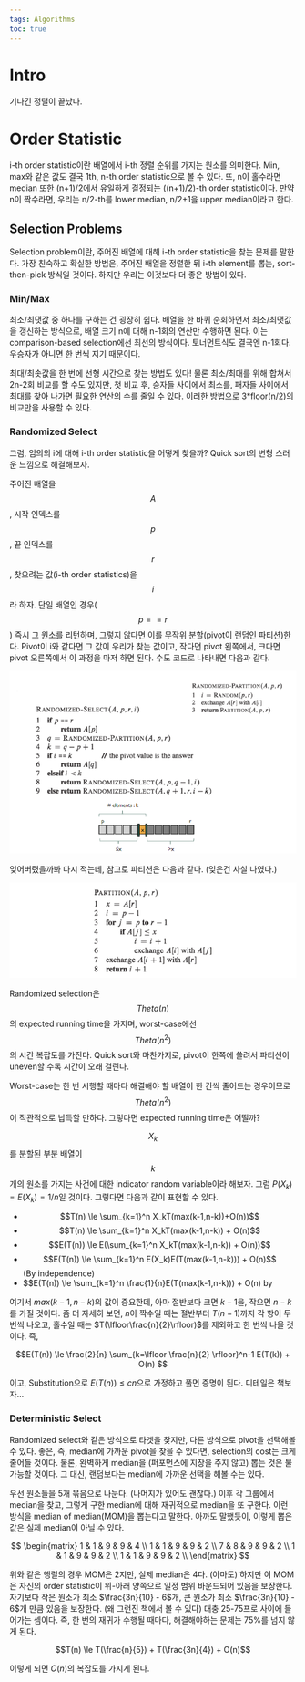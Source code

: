 ```yaml
---
tags: Algorithms
toc: true
---
```


# Intro
기나긴 정렬이 끝났다.


# Order Statistic
i-th order statistic이란 배열에서 i-th 정렬 순위를 가지는 원소를 의미한다. Min, max와 같은 값도 결국 1th, n-th order statistic으로 볼 수 있다. 또, n이 홀수라면 median 또한 (n+1)/2에서 유일하게 결정되는 ((n+1)/2)-th order statistic이다. 만약 n이 짝수라면, 우리는 n/2-th를 lower median, n/2+1을 upper median이라고 한다.

## Selection Problems
Selection problem이란, 주어진 배열에 대해 i-th order statistic을 찾는 문제를 말한다. 가장 친숙하고 확실한 방법은, 주어진 배열을 정렬한 뒤 i-th element를 뽑는, sort-then-pick 방식일 것이다. 하지만 우리는 이것보다 더 좋은 방법이 있다.

### Min/Max
최소/최댓값 중 하나를 구하는 건 굉장히 쉽다. 배열을 한 바퀴 순회하면서 최소/최댓값을 갱신하는 방식으로, 배열 크기 n에 대해 n-1회의 연산만 수행하면 된다. 이는 comparison-based selection에선 최선의 방식이다. 토너먼트식도 결국엔 n-1회다. 우승자가 아니면 한 번씩 지기 때문이다.

최대/최솟값을 한 번에 선형 시간으로 찾는 방법도 있다! 물론 최소/최대를 위해 합쳐서 2n-2회 비교를 할 수도 있지만, 첫 비교 후, 승자들 사이에서 최소를, 패자들 사이에서 최대를 찾아 나가면 필요한 연산의 수를 줄일 수 있다. 이러한 방법으로 3\*floor(n/2)의 비교만을 사용할 수 있다.

### Randomized Select
그럼, 임의의 i에 대해 i-th order statistic을 어떻게 찾을까? Quick sort의 변형 스러운 느낌으로 해결해보자.

주어진 배열을 $$A$$, 시작 인덱스를 $$p$$, 끝 인덱스를 $$r$$, 찾으려는 값(i-th order statistics)을 $$i$$라 하자. 단일 배열인 경우($$p == r$$) 즉시 그 원소를 리턴하며, 그렇지 않다면 이를 무작위 분할(pivot이 랜덤인 파티션)한다. Pivot이 i와 같다면 그 값이 우리가 찾는 값이고, 작다면 pivot 왼쪽에서, 크다면 pivot 오른쪽에서 이 과정을 마저 하면 된다. 수도 코드로 나타내면 다음과 같다.

![](/imgs/algorithm/algo13.png)

잊어버렸을까봐 다시 적는데, 참고로 파티션은 다음과 같다. (잊은건 사실 나였다.)

![](/imgs/algorithm/algo14.png)

Randomized selection은 $$Theta(n)$$의 expected running time을 가지며, worst-case에선 $$Theta(n^2)$$의 시간 복잡도를 가진다. Quick sort와 마찬가지로, pivot이 한쪽에 쏠려서 파티션이 uneven할 수록 시간이 오래 걸린다.

Worst-case는 한 번 시행할 때마다 해결해야 할 배열이 한 칸씩 줄어드는 경우이므로 $$Theta(n^2)$$이 직관적으로 납득할 만하다. 그렇다면 expected running time은 어떨까? 

$$X_k$$를 분할된 부분 배열이 $$k$$개의 원소를 가지는 사건에 대한 indicator random variable이라 해보자. 그럼 $P(X_k) = E(X_k) = 1/n$일 것이다. 그렇다면 다음과 같이 표현할 수 있다.

- $$T(n) \le \sum_{k=1}^n X_kT(max(k-1,n-k))+O(n))$$
- $$T(n) \le \sum_{k=1}^n X_kT(max(k-1,n-k)) + O(n)$$
- $$E(T(n)) \le E(\sum_{k=1}^n X_kT(max(k-1,n-k)) + O(n))$$
- $$E(T(n)) \le \sum_{k=1}^n E(X_k)E(T(max(k-1,n-k))) + O(n)$$ (By independence)
- $$E(T(n)) \le \sum_{k=1}^n \frac{1}{n}E(T(max(k-1,n-k))) + O(n) by 

여기서 $max(k-1, n-k)$의 값이 중요한데, 아마 절반보다 크면 $k-1$을, 작으면 $n-k$를 가질 것이다. 좀 더 자세히 보면, $n$이 짝수일 때는 절반부터 $T(n-1)$까지 각 항이 두 번씩 나오고, 홀수일 때는 $T(\lfloor\frac{n}{2}\rfloor)$를 제외하고 한 번씩 나올 것이다. 즉,

$$E(T(n)) \le \frac{2}{n} \sum_{k=\lfloor \frac{n}{2} \rfloor}^n-1 E(T(k)) + O(n) $$

이고, Substitution으로 $E(T(n)) \le cn$으로 가정하고 풀면 증명이 된다. 디테일은 책보자...

### Deterministic Select
Randomized select와 같은 방식으로 타겟을 찾지만, 다른 방식으로 pivot을 선택해볼 수 있다. 좋은, 즉, median에 가까운 pivot을 찾을 수 있다면, selection의 cost는 크게 줄어들 것이다. 물론, 완벽하게 median을 (퍼포먼스에 지장을 주지 않고) 뽑는 것은 불가능할 것이다. 그 대신, 랜덤보다는 median에 가까운 선택을 해볼 수는 있다.


우선 원소들을 5개 묶음으로 나눈다. (나머지가 있어도 괜찮다.) 이후 각 그룹에서 median을 찾고, 그렇게 구한 median에 대해 재귀적으로 median을 또 구한다. 이런 방식을 median of median(MOM)을 뽑는다고 말한다. 아까도 말했듯이, 이렇게 뽑은 값은 실제 median이 아닐 수 있다.

$$
	\begin{matrix}
	1 & 1 & 9 & 9 & 4 \\
	1 & 1 & 9 & 9 & 2 \\
	7 & 8 & 9 & 9 & 2 \\
	1 & 1 & 9 & 9 & 2 \\
	1 & 1 & 9 & 9 & 2 \\
	\end{matrix}
$$

위와 같은 행렬의 경우 MOM은 2지만, 실제 median은 4다. (아마도) 하지만 이 MOM은 자신의 order statistic이 위-아래 양쪽으로 일정 범위 바운드되어 있음을 보장한다. 자기보다 작은 원소가 최소 $\frac{3n}{10} - 6$개, 큰 원소가 최소 $\frac{3n}{10} - 6$개 만큼 있음을 보장한다. (왜 그런진 책에서 볼 수 있다) 대충 25-75프로 사이에 들어가는 셈이다. 즉, 한 번의 재귀가 수행될 때마다, 해결해야하는 문제는 75%를 넘지 않게 된다. 

$$T(n) \le T(\frac{n}{5}) + T(\frac{3n}{4}) + O(n)$$

이렇게 되면 $O(n)$의 복잡도를 가지게 된다.